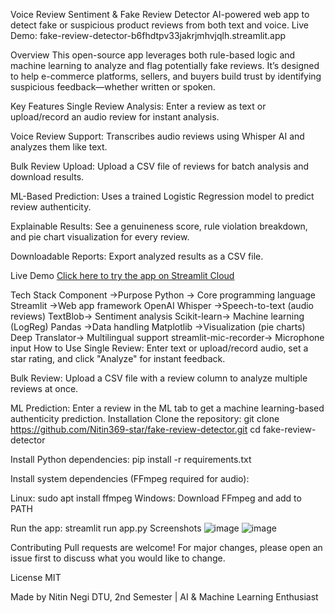  Voice Review Sentiment & Fake Review Detector
AI-powered web app to detect fake or suspicious product reviews from both text and voice.
Live Demo: fake-review-detector-b6fhdtpv33jakrjmhvjqlh.streamlit.app

 Overview
This open-source app leverages both rule-based logic and machine learning to analyze and flag potentially fake reviews.
It’s designed to help e-commerce platforms, sellers, and buyers build trust by identifying suspicious feedback—whether written or spoken.

 Key Features
 Single Review Analysis:
Enter a review as text or upload/record an audio review for instant analysis.

Voice Review Support:
Transcribes audio reviews using Whisper AI and analyzes them like text.

 Bulk Review Upload:
Upload a CSV file of reviews for batch analysis and download results.

 ML-Based Prediction:
Uses a trained Logistic Regression model to predict review authenticity.

 Explainable Results:
See a genuineness score, rule violation breakdown, and pie chart visualization for every review.

Downloadable Reports:
Export analyzed results as a CSV file.

 Live Demo
[Click here to try the app on Streamlit Cloud](https://fake-review-detector-b6fhdtpv33jakrjmhvjqlh.streamlit.app/)


 Tech Stack
Component	 ->Purpose
Python ->	Core programming language
Streamlit	->Web app framework
OpenAI Whisper	->Speech-to-text (audio reviews)
TextBlob->	Sentiment analysis
Scikit-learn->	Machine learning (LogReg)
Pandas	->Data handling
Matplotlib	->Visualization (pie charts)
Deep Translator->	Multilingual support
streamlit-mic-recorder->	Microphone input
 How to Use
Single Review:
Enter text or upload/record audio, set a star rating, and click "Analyze" for instant feedback.

Bulk Review:
Upload a CSV file with a review column to analyze multiple reviews at once.

ML Prediction:
Enter a review in the ML tab to get a machine learning-based authenticity prediction.
 Installation
Clone the repository:
git clone https://github.com/Nitin369-star/fake-review-detector.git
cd fake-review-detector

Install Python dependencies:
pip install -r requirements.txt

Install system dependencies (FFmpeg required for audio):

Linux: sudo apt install ffmpeg
Windows: Download FFmpeg and add to PATH

Run the app:
streamlit run app.py
 Screenshots
![image](https://github.com/user-attachments/assets/882b917e-71d1-40f3-b533-9690fb801295)
![image](https://github.com/user-attachments/assets/f2caee4c-4be1-4764-a0a7-2882d4a805e0)



 Contributing
Pull requests are welcome! For major changes, please open an issue first to discuss what you would like to change.

 License
MIT

Made  by Nitin Negi
DTU, 2nd Semester | AI & Machine Learning Enthusiast



